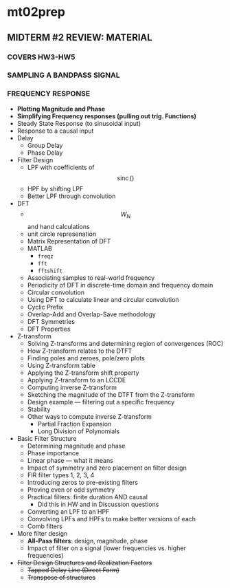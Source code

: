 # mt02prep

## MIDTERM #2 REVIEW: MATERIAL

### COVERS HW3-HW5

### SAMPLING A BANDPASS SIGNAL

### FREQUENCY RESPONSE
- __Plotting Magnitude and Phase__
- __Simplifying Frequency responses (pulling out trig. Functions)__
- Steady State Response (to sinusoidal input)
- Response to a causal input
- Delay 
	- Group Delay
	- Phase Delay
- Filter Design
	- LPF with coefficients of $$\operatorname{sinc}()$$ 
	- HPF by shifting LPF
	- Better LPF through convolution
- DFT
	- $$W_N$$and hand calculations
	- unit circle represenation                          
	- Matrix Representation of DFT
	- MATLAB 
		- `freqz`
		- `fft`
		- `fftshift`
	- Associating samples to real-world frequency
	- Periodicity of DFT in discrete-time domain and frequency domain
	- Circular convolution
	- Using DFT to calculate linear and circular convolution
	- Cyclic Prefix
	- Overlap-Add and Overlap-Save methodology
	- DFT Symmetries
	- DFT Properties
- Z-transform
	- Solving Z-transforms and determining region of convergences (ROC) 
	- How Z-transform relates to the DTFT
	- Finding poles and zeroes, pole/zero plots
	- Using Z-transform table
	- Applying the Z-transform shift property
	- Applying Z-transform to an LCCDE
	- Computing inverse Z-transform
	- Sketching the magnitude of the DTFT from the Z-transform 
	- Design example — filtering out a specific frequency
	- Stability
	- Other ways to compute inverse Z-transform
		- Partial Fraction Expansion
		- Long Division of Polynomials
- Basic Filter Structure
	- Determining magnitude and phase
	- Phase importance
	- Linear phase — what it means
	- Impact of symmetry and zero placement on filter design 
	- FIR filter types 1, 2, 3, 4
	- Introducing zeros to pre-existing filters
	- Proving even or odd symmetry
	- Practical filters: finite duration AND causal 
		- Did this in HW and in Discussion questions
	- Converting an LPF to an HPF
	- Convolving LPFs and HPFs to make better versions of each 
	- Comb filters
- More filter design
	- __All-Pass filters__: design, magnitude, phase
	- Impact of filter on a signal (lower frequencies vs. higher frequencies)
- ~~Filter Design Structures and Realization Factors~~
	- ~~Tapped Delay Line (Direct Form)~~
	- ~~Transpose of structures~~